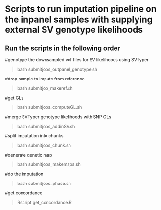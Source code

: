 # Scripts to run imputation pipeline on the inpanel samples with supplying external SV genotype likelihoods

## Run the scripts in the following order

#genotype the downsampled vcf files for SV likelihoods using SVTyper
>bash submitjobs_outpanel_genotype.sh

#drop sample to impute from reference
>bash submitjob_makeref.sh

#get GLs
>bash submitjobs_computeGL.sh

#merge SVTyper genotype likelihoods with SNP GLs
>bash submitjobs_addinSV.sh

#split imputation into chunks
>bash submitjobs_chunk.sh

#generate genetic map
>bash submitjobs_makemaps.sh

#do the imputation
>bash submitjobs_phase.sh

#get concordance
>Rscript get_concordance.R
